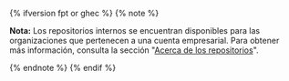 {% ifversion fpt or ghec %}
{% note %}

**Nota:** Los repositorios internos se encuentran disponibles para las organizaciones que pertenecen a una cuenta empresarial. Para obtener más información, consulta la sección "[Acerca de los repositorios](/repositories/creating-and-managing-repositories/about-repositories#about-repository-visibility)".

{% endnote %}
{% endif %}
